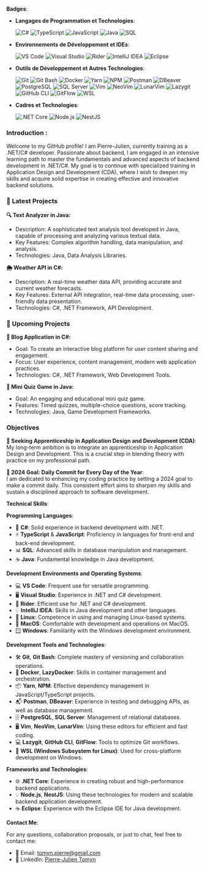 

**Badges**:

- **Langages de Programmation et Technologies**:
  
  ![C#](https://img.shields.io/badge/-C%23-239120?style=for-the-badge&logo=c-sharp&logoColor=white)
    ![TypeScript](https://img.shields.io/badge/-TypeScript-3178C6?style=for-the-badge&logo=typescript&logoColor=white)
    ![JavaScript](https://img.shields.io/badge/-JavaScript-F7DF1E?style=for-the-badge&logo=javascript&logoColor=black)
    ![Java](https://img.shields.io/badge/-Java-007396?style=for-the-badge&logo=java&logoColor=white)
    ![SQL](https://img.shields.io/badge/-SQL-4479A1?style=for-the-badge&logo=postgresql&logoColor=white)

- **Environnements de Développement et IDEs**:
  
  ![VS Code](https://img.shields.io/badge/-VS%20Code-007ACC?style=for-the-badge&logo=visual-studio-code&logoColor=white)
    ![Visual Studio](https://img.shields.io/badge/-Visual%20Studio-5C2D91?style=for-the-badge&logo=visual-studio&logoColor=white)
    ![Rider](https://img.shields.io/badge/-Rider-000000?style=for-the-badge&logo=rider&logoColor=white)
    ![IntelliJ IDEA](https://img.shields.io/badge/-IntelliJ%20IDEA-000000?style=for-the-badge&logo=intellij-idea&logoColor=white)
    ![Eclipse](https://img.shields.io/badge/-Eclipse-2C2255?style=for-the-badge&logo=eclipse&logoColor=white)

- **Outils de Développement et Autres Technologies**:
  
  ![Git](https://img.shields.io/badge/-Git-F05032?style=for-the-badge&logo=git&logoColor=white)
  ![Git Bash](https://img.shields.io/badge/-Git%20Bash-4EAA25?style=for-the-badge&logo=git&logoColor=white)
  ![Docker](https://img.shields.io/badge/-Docker-2496ED?style=for-the-badge&logo=docker&logoColor=white)
  ![Yarn](https://img.shields.io/badge/-Yarn-2C8EBB?style=for-the-badge&logo=yarn&logoColor=white)
    ![NPM](https://img.shields.io/badge/-NPM-CB3837?style=for-the-badge&logo=npm&logoColor=white)
    ![Postman](https://img.shields.io/badge/-Postman-FF6C37?style=for-the-badge&logo=postman&logoColor=white)
    ![DBeaver](https://img.shields.io/badge/-DBeaver-8A2BE2?style=for-the-badge&logo=apache&logoColor=white)
    ![PostgreSQL](https://img.shields.io/badge/-PostgreSQL-336791?style=for-the-badge&logo=postgresql&logoColor=white)
    ![SQL Server](https://img.shields.io/badge/-SQL%20Server-CC2927?style=for-the-badge&logo=microsoft-sql-server&logoColor=white)
    ![Vim](https://img.shields.io/badge/-Vim-019733?style=for-the-badge&logo=vim&logoColor=white)
    ![NeoVim](https://img.shields.io/badge/-NeoVim-57A143?style=for-the-badge&logo=neovim&logoColor=white)
    ![LunarVim](https://img.shields.io/badge/-LunarVim-5B4FED?style=for-the-badge&logo=lua&logoColor=white)
    ![Lazygit](https://img.shields.io/badge/-Lazygit-F8E12A?style=for-the-badge&logo=lazygit&logoColor=white)
    ![GitHub CLI](https://img.shields.io/badge/-GitHub%20CLI-181717?style=for-the-badge&logo=github&logoColor=white)
    ![GitFlow](https://img.shields.io/badge/-GitFlow-F05032?style=for-the-badge&logo=git&logoColor=white)
    ![WSL](https://img.shields.io/badge/-WSL-4EAA25?style=for-the-badge&logo=windows&logoColor=white)

- **Cadres et Technologies**:
  
   ![.NET Core](https://img.shields.io/badge/-.NET%20Core-512BD4?style=for-the-badge&logo=.net&logoColor=white)
   ![Node.js](https://img.shields.io/badge/-Node.js-339933?style=for-the-badge&logo=nodedotjs&logoColor=white)
   ![NestJS](https://img.shields.io/badge/-NestJS-E0234E?style=for-the-badge&logo=nestjs&logoColor=white)

### Introduction :
Welcome to my GitHub profile! I am Pierre-Julien, currently training as a .NET/C# developer. Passionate about backend, I am engaged in an intensive learning path to master the fundamentals and advanced aspects of backend development in .NET/C#. My goal is to continue with specialized training in Application Design and Development (CDA), where I wish to deepen my skills and acquire solid expertise in creating effective and innovative backend solutions.

### 🚀 Latest Projects

**🔍 Text Analyzer in Java:**
- Description: A sophisticated text analysis tool developed in Java, capable of processing and analyzing various textual data.
- Key Features: Complex algorithm handling, data manipulation, and analysis.
- Technologies: Java, Data Analysis Libraries.

**🌦️ Weather API in C#:**
- Description: A real-time weather data API, providing accurate and current weather forecasts.
- Key Features: External API integration, real-time data processing, user-friendly data presentation.
- Technologies: C#, .NET Framework, API Development.

### 🌟 Upcoming Projects

**📰 Blog Application in C#:**
- Goal: To create an interactive blog platform for user content sharing and engagement.
- Focus: User experience, content management, modern web application practices.
- Technologies: C#, .NET Framework, Web Development Tools.

**🎯 Mini Quiz Game in Java:**
- Goal: An engaging and educational mini quiz game.
- Features: Timed quizzes, multiple-choice questions, score tracking.
- Technologies: Java, Game Development Frameworks.

### Objectives

**🌉 Seeking Apprenticeship in Application Design and Development (CDA)**:  
My long-term ambition is to integrate an apprenticeship in Application Design and Development. This is a crucial step in blending theory with practice on my professional path.

**🎯 2024 Goal: Daily Commit for Every Day of the Year**:  
I am dedicated to enhancing my coding practice by setting a 2024 goal to make a commit daily. This consistent effort aims to sharpen my skills and sustain a disciplined approach to software development.

**Technical Skills**:

**Programming Languages**:
- 🌟 **C#**: Solid experience in backend development with .NET.
- ⚡ **TypeScript** & **JavaScript**: Proficiency in languages for front-end and back-end development.
- 📊 **SQL**: Advanced skills in database manipulation and management.
- ☕ **Java**: Fundamental knowledge in Java development.

**Development Environments and Operating Systems**:
- 💻 **VS Code**: Frequent use for versatile programming.
- 🖥️ **Visual Studio**: Experience in .NET and C# development.
- 🌟 **Rider**: Efficient use for .NET and C# development.
- 💡 **IntelliJ IDEA**: Skills in Java development and other languages.
- 🐧 **Linux**: Competence in using and managing Linux-based systems.
- 🍏 **MacOS**: Comfortable with development and operations on MacOS.
- 🪟 **Windows**: Familiarity with the Windows development environment.

**Development Tools and Technologies**:
- 🛠️ **Git**, **Git Bash**: Complete mastery of versioning and collaboration operations.
- 🐳 **Docker**, **LazyDocker**: Skills in container management and orchestration.
- 📦 **Yarn**, **NPM**: Effective dependency management in JavaScript/TypeScript projects.
- 📬 **Postman**, **DBeaver**: Experience in testing and debugging APIs, as well as database management.
- 🗄️ **PostgreSQL**, **SQL Server**: Management of relational databases.
- 🖥️ **Vim**, **NeoVim**, **LunarVim**: Using these editors for efficient and fast coding.
- 💻 **Lazygit**, **GitHub CLI**, **GitFlow**: Tools to optimize Git workflows.
- 🐧 **WSL (Windows Subsystem for Linux)**: Used for cross-platform development on Windows.

**Frameworks and Technologies**:
- 🌐 **.NET Core**: Experience in creating robust and high-performance backend applications.
- 💡 **Node.js**, **NestJS**: Using these technologies for modern and scalable backend application development.
- ☕ **Eclipse**: Experience with the Eclipse IDE for Java development.

**Contact Me**:

For any questions, collaboration proposals, or just to chat, feel free to contact me:

- 📧 Email: [tomyn.pierre@gmail.com](mailto:tomyn.pierre@gmail.com)
- 🔗 LinkedIn: [Pierre-Julien Tomyn](https://www.linkedin.com/in/pierre-julien-tomyn-07aa0228b/)

